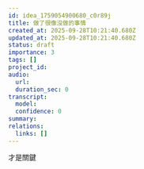 ```yaml
---
id: idea_1759054900680_c0r89j
title: 做了很像沒做的事情
created_at: 2025-09-28T10:21:40.680Z
updated_at: 2025-09-28T10:21:40.680Z
status: draft
importance: 3
tags: []
project_id: 
audio:
  url: 
  duration_sec: 0
transcript:
  model: 
  confidence: 0
summary: 
relations:
  links: []
---
```


才是關鍵